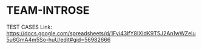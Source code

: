 # TEAM-INTROSE

TEST CASES Link:
https://docs.google.com/spreadsheets/d/1Fyi43lfY8IXIdK9T5J2An1wWZelu5u6GmA4m5So-huU/edit#gid=56982666
